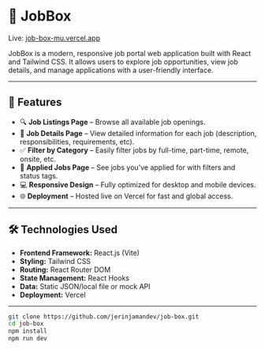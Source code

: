 # 💼 JobBox

Live: [job-box-mu.vercel.app](https://job-box-mu.vercel.app)

JobBox is a modern, responsive job portal web application built with React and Tailwind CSS. It allows users to explore job opportunities, view job details, and manage applications with a user-friendly interface.

---

## 🚀 Features

- 🔍 **Job Listings Page** – Browse all available job openings.
- 📄 **Job Details Page** – View detailed information for each job (description, responsibilities, requirements, etc).
- ✅ **Filter by Category** – Easily filter jobs by full-time, part-time, remote, onsite, etc.
- 💼 **Applied Jobs Page** – See jobs you’ve applied for with filters and status tags.
- 💻 **Responsive Design** – Fully optimized for desktop and mobile devices.
- 🌐 **Deployment** – Hosted live on Vercel for fast and global access.

---

## 🛠️ Technologies Used

- **Frontend Framework:** React.js (Vite)
- **Styling:** Tailwind CSS
- **Routing:** React Router DOM
- **State Management:** React Hooks
- **Data:** Static JSON/local file or mock API
- **Deployment:** Vercel

---

```bash
git clone https://github.com/jerinjamandev/job-box.git
cd job-box
npm install
npm run dev